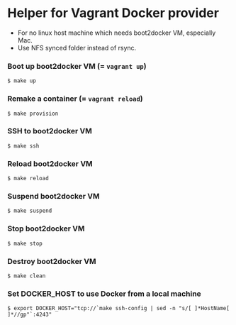 # Helper for Vagrant Docker provider

- For no linux host machine which needs boot2docker VM, especially Mac.
- Use NFS synced folder instead of rsync.

### Boot up boot2docker VM (= `vagrant up`)
```
$ make up
```

### Remake a container (= `vagrant reload`)
```
$ make provision
```

### SSH to boot2docker VM
```
$ make ssh
```

###  Reload boot2docker VM
```
$ make reload
```

### Suspend boot2docker VM
```
$ make suspend
```

### Stop boot2docker VM
```
$ make stop
```

### Destroy boot2docker VM
```
$ make clean
```

### Set DOCKER_HOST to use Docker from a local machine
```
$ export DOCKER_HOST="tcp://`make ssh-config | sed -n "s/[ ]*HostName[ ]*//gp"`:4243"
```
